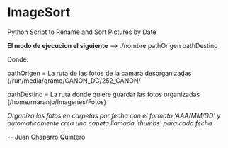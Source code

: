 # ImageSort
Python Script to Rename and Sort Pictures by Date

**El modo de ejecucion el siguiente** --> 
./nombre pathOrigen pathDestino

Donde:

pathOrigen = La ruta de las fotos de la camara desorganizadas (/run/media/gramo/CANON_DC/252_CANON/

pathDestino = La ruta donde quiere guardar las fotos organizadas (/home/rnaranjo/Imagenes/Fotos)

*Organiza las fotos en carpetas por fecha con el formato 'AAA/MM/DD' y automaticamente crea una capeta llamada 'thumbs' para cada fecha*

--
Juan Chaparro Quintero
